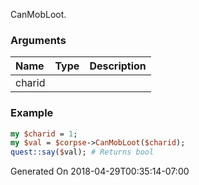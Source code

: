 CanMobLoot.
### Arguments
**Name**|**Type**|**Description**
:---|:---|:---
charid||

### Example

```perl
my $charid = 1;
my $val = $corpse->CanMobLoot($charid);
quest::say($val); # Returns bool
```


Generated On 2018-04-29T00:35:14-07:00
